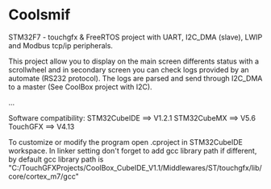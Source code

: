 # Coolsmif
STM32F7 - touchgfx & FreeRTOS project with UART, I2C_DMA (slave), LWIP and Modbus tcp/ip peripherals.

This project allow you to display on the main screen differents status with a scrollwheel and in secondary screen you can check logs provided by an automate (RS232 protocol). The logs are parsed and send through I2C_DMA to a master (See CoolBox project with I2C).  

...

Software compatibility:
STM32CubeIDE ==> V1.2.1
STM32CubeMX ==> V5.6
TouchGFX ==> V4.13

To customize or modify the program open .cproject in STM32CubeIDE workspace. 
In linker setting don't forget to add gcc library path if different, by default gcc library path is "C:/TouchGFXProjects/CoolBox_CubeIDE_V1.1/Middlewares/ST/touchgfx/lib/core/cortex_m7/gcc"

